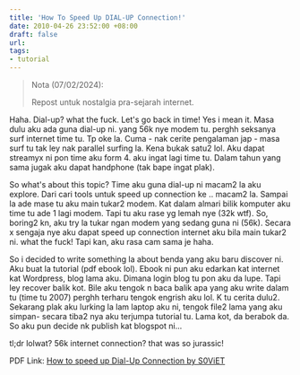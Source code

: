 ```yaml
---
title: 'How To Speed Up DIAL-UP Connection!'
date: 2010-04-26 23:52:00 +08:00
draft: false
url:
tags: 
- tutorial
---
```


> Nota (07/02/2024):
>
> Repost untuk nostalgia pra-sejarah internet.

Haha. Dial-up? what the fuck. Let's go back in time! Yes i mean it. Masa dulu aku ada guna dial-up ni. yang 56k nye modem tu. perghh seksanya surf internet time tu. Tp oke la. Cuma - nak cerite pengalaman jap - masa surf tu tak ley nak parallel surfing la. Kena bukak satu2 lol. Aku dapat streamyx ni pon time aku form 4. aku ingat lagi time tu. Dalam tahun yang sama jugak aku dapat handphone (tak bape ingat plak).  
  
So what's about this topic? Time aku guna dial-up ni macam2 la aku explore. Dari cari tools untuk speed up connection ke .. macam2 la. Sampai la ade mase tu aku main tukar2 modem. Kat dalam almari bilik komputer aku time tu ade 1 lagi modem. Tapi tu aku rase yg lemah nye (32k wtf). So, boring2 kn, aku try la tukar ngan modem yang sedang guna ni (56k). Secara x sengaja nye aku dapat speed up connection internet aku bila main tukar2 ni. what the fuck! Tapi kan, aku rasa cam sama je haha.  
  
So i decided to write something la about benda yang aku baru discover ni. Aku buat la tutorial (pdf ebook lol). Ebook ni pun aku edarkan kat internet kat Wordpress, blog lama aku. Dimana login blog tu pon aku da lupe. Tapi ley recover balik kot. Bile aku tengok n baca balik apa yang aku write dalam tu (time tu 2007) perghh terharu tengok engrish aku lol. K tu cerita dulu2. Sekarang plak aku lurking la lam laptop aku ni, tengok file2 lama yang aku simpan- secara tiba2 nya aku terjumpa tutorial tu. Lama kot, da berabok da. So aku pun decide nk publish kat blogspot ni...  
  
tl;dr lolwat? 56k internet connection? that was so jurassic!  
  
PDF Link: [How to speed up Dial-Up Connection by S0ViET](http://www.scribd.com/doc/44400511/How-to-Speed-Up-Dial-Up-56k-Connection "Tweak Dial-Up Settings")